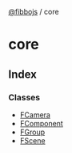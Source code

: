[@fibbojs](/api/index) / core

# core

## Index

### Classes

- [FCamera](classes/FCamera.md)
- [FComponent](classes/FComponent.md)
- [FGroup](classes/FGroup.md)
- [FScene](classes/FScene.md)
